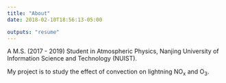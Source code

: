 ```yaml
---
title: "About"
date: 2018-02-10T18:56:13-05:00

outputs: "resume"
---
```


<p>A M.S. (2017 - 2019) Student in Atmospheric Physics, Nanjing University of Information Science and Technology (NUIST).</p>

<p>My project is to study the effect of convection on lightning NO<sub>x</sub> and O<sub>3</sub>.</p>